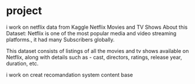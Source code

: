 # project
i work on netflix data from Kaggle Netflix Movies and TV Shows About this Dataset: Netflix is one of the most popular media and video streaming platforms., it had many Subscribers globally. 

This  dataset consists of listings of all the movies and tv shows available on Netflix, along with details such as - cast, directors, ratings, release year, duration, etc. 

i work on creat recomandation system content base 
